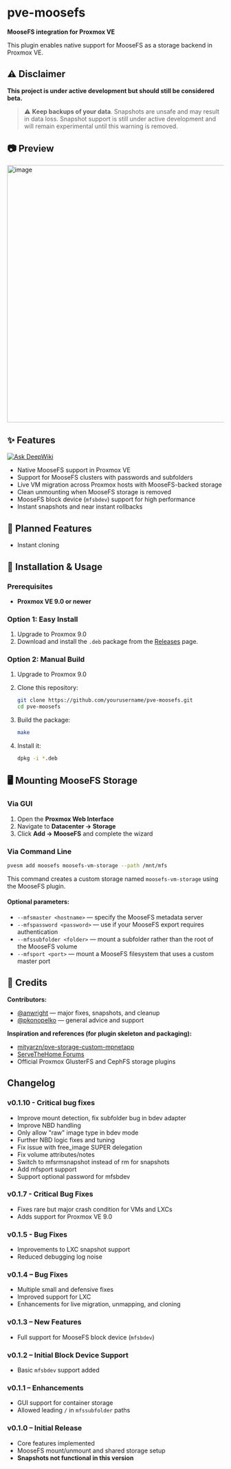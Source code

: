# pve-moosefs

**MooseFS integration for Proxmox VE**

This plugin enables native support for MooseFS as a storage backend in Proxmox VE.

## ⚠️ Disclaimer

**This project is under active development but should still be considered beta.**

> ⚠️ **Keep backups of your data**. Snapshots are unsafe and may result in data loss. Snapshot support is still under active development and will remain experimental until this warning is removed.

## 📷 Preview

<img width="597" alt="image" src="https://github.com/user-attachments/assets/a3d13281-344e-4ec4-9ed8-7556582e5d5b" />

## ✨ Features

[![Ask DeepWiki](https://deepwiki.com/badge.svg)](https://deepwiki.com/Zorlin/pve-moosefs)

* Native MooseFS support in Proxmox VE
* Support for MooseFS clusters with passwords and subfolders
* Live VM migration across Proxmox hosts with MooseFS-backed storage
* Clean unmounting when MooseFS storage is removed
* MooseFS block device (`mfsbdev`) support for high performance
* Instant snapshots and near instant rollbacks

## 🚧 Planned Features
* Instant cloning

## 🚀 Installation & Usage

### Prerequisites

* **Proxmox VE 9.0 or newer**

### Option 1: Easy Install

1. Upgrade to Proxmox 9.0
2. Download and install the `.deb` package from the [Releases](../../releases) page.

### Option 2: Manual Build

1. Upgrade to Proxmox 9.0
2. Clone this repository:

   ```bash
   git clone https://github.com/yourusername/pve-moosefs.git
   cd pve-moosefs
   ```
3. Build the package:

   ```bash
   make
   ```
4. Install it:

   ```bash
   dpkg -i *.deb
   ```

## 🖥️ Mounting MooseFS Storage

### Via GUI

1. Open the **Proxmox Web Interface**
2. Navigate to **Datacenter → Storage**
3. Click **Add → MooseFS** and complete the wizard

### Via Command Line

```bash
pvesm add moosefs moosefs-vm-storage --path /mnt/mfs
```

This command creates a custom storage named `moosefs-vm-storage` using the MooseFS plugin.

#### Optional parameters:

* `--mfsmaster <hostname>` — specify the MooseFS metadata server
* `--mfspassword <password>` — use if your MooseFS export requires authentication
* `--mfssubfolder <folder>` — mount a subfolder rather than the root of the MooseFS volume
* `--mfsport <port>` — mount a MooseFS filesystem that uses a custom master port

## 🙏 Credits

**Contributors:**

* [@anwright](https://github.com/anwright) — major fixes, snapshots, and cleanup
* [@pkonopelko](https://github.com/pkonopelko) — general advice and support

**Inspiration and references (for plugin skeleton and packaging):**

* [mityarzn/pve-storage-custom-mpnetapp](https://github.com/mityarzn/pve-storage-custom-mpnetapp)
* [ServeTheHome Forums](https://forums.servethehome.com/index.php?threads/custom-storage-plugins-for-proxmox.12558/)
* Official Proxmox GlusterFS and CephFS storage plugins

## Changelog

### v0.1.10 - Critical bug fixes

  * Improve mount detection, fix subfolder bug in bdev adapter
  * Improve NBD handling
  * Only allow "raw" image type in bdev mode
  * Further NBD logic fixes and tuning
  * Fix issue with free_image SUPER delegation
  * Fix volume attributes/notes
  * Switch to mfsrmsnapshot instead of rm for snapshots
  * Add mfsport support
  * Support optional password for mfsbdev

### v0.1.7 - Critical Bug Fixes

* Fixes rare but major crash condition for VMs and LXCs
* Adds support for Proxmox VE 9.0

### v0.1.5 - Bug Fixes

* Improvements to LXC snapshot support
* Reduced debugging log noise

### v0.1.4 – Bug Fixes

* Multiple small and defensive fixes
* Improved support for LXC
* Enhancements for live migration, unmapping, and cloning

### v0.1.3 – New Features

* Full support for MooseFS block device (`mfsbdev`)

### v0.1.2 – Initial Block Device Support

* Basic `mfsbdev` support added

### v0.1.1 – Enhancements

* GUI support for container storage
* Allowed leading `/` in `mfssubfolder` paths

### v0.1.0 – Initial Release

* Core features implemented
* MooseFS mount/unmount and shared storage setup
* **Snapshots not functional in this version**
